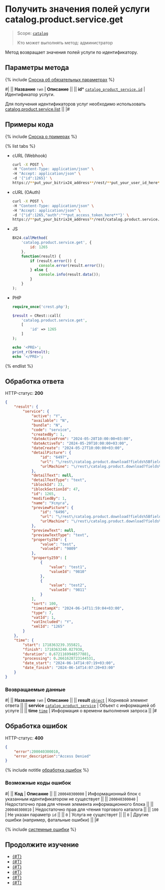 # Получить значения полей услуги catalog.product.service.get

> Scope: [`catalog`](../../../scopes/permissions.md)
>
> Кто может выполнять метод: администратор

Метод возвращает значения полей услуги по идентификатору. 

## Параметры метода

{% include [Сноска об обязательных параметрах](../../../../_includes/required.md) %}

#|
|| **Название**
`тип` | **Описание** ||
|| **id***
[`catalog_product_service.id`](../../data-types.md#catalog_product_service) | Идентификатор услуги.

Для получения идентификаторов услуг необходимо использовать [catalog.product.service.list](./catalog-product-service-list.md) 
||
|#

## Примеры кода

{% include [Сноска о примерах](../../../../_includes/examples.md) %}

{% list tabs %}

- cURL (Webhook)

    ```bash
    curl -X POST \
    -H "Content-Type: application/json" \
    -H "Accept: application/json" \
    -d '{"id":1265}' \
    https://**put_your_bitrix24_address**/rest/**put_your_user_id_here**/**put_your_webhook_here**/catalog.product.service.get
    ```

- cURL (OAuth)

    ```bash
    curl -X POST \
    -H "Content-Type: application/json" \
    -H "Accept: application/json" \
    -d '{"id":1265,"auth":"**put_access_token_here**"}' \
    https://**put_your_bitrix24_address**/rest/catalog.product.service.get
    ```

- JS

    ```js
    BX24.callMethod(
        'catalog.product.service.get', {
            id: 1265
        },
        function(result) {
            if (result.error()) {
                console.error(result.error());
            } else {
                console.info(result.data());
            }
        }
    );
    ```

- PHP

    ```php
    require_once('crest.php');

    $result = CRest::call(
        'catalog.product.service.get',
        [
            'id' => 1265
        ]
    );

    echo '<PRE>';
    print_r($result);
    echo '</PRE>';
    ```

{% endlist %}

## Обработка ответа

HTTP-статус: **200**

```json
{
    "result": {
        "service": {
            "active": "Y",
            "available": "N",
            "bundle": "N",
            "code": "service",
            "createdBy": 1,
            "dateActiveFrom": "2024-05-28T10:00:00+03:00",
            "dateActiveTo": "2024-05-29T10:00:00+03:00",
            "dateCreate": "2024-05-27T10:00:00+03:00",
            "detailPicture": {
                "id": "6497",
                "url": "\/rest\/catalog.product.download?fields%5BfieldName%5D=detailPicture\u0026fields%5BfileId%5D=6497\u0026fields%5BproductId%5D=1265",
                "urlMachine": "\/rest\/catalog.product.download?fields%5BfieldName%5D=detailPicture\u0026fields%5BfileId%5D=6497\u0026fields%5BproductId%5D=1265"
            },
            "detailText": null,
            "detailTextType": "text",
            "iblockId": 23,
            "iblockSectionId": 47,
            "id": 1265,
            "modifiedBy": 1,
            "name": "Услуга",
            "previewPicture": {
                "id": "6496",
                "url": "\/rest\/catalog.product.download?fields%5BfieldName%5D=previewPicture\u0026fields%5BfileId%5D=6496\u0026fields%5BproductId%5D=1265",
                "urlMachine": "\/rest\/catalog.product.download?fields%5BfieldName%5D=previewPicture\u0026fields%5BfileId%5D=6496\u0026fields%5BproductId%5D=1265"
            },
            "previewText": null,
            "previewTextType": "text",
            "property258": {
                "value": "test",
                "valueId": "9809"
            },
            "property259": [
                {
                    "value": "test1",
                    "valueId": "9810"
                },
                {
                    "value": "test2",
                    "valueId": "9811"
                }
            ],
            "sort": 100,
            "timestampX": "2024-06-14T11:59:04+03:00",
            "type": 7,
            "vatId": 1,
            "vatIncluded": "Y",
            "xmlId": "1265"
        }
    },
    "time": {
        "start": 1718363239.355821,
        "finish": 1718363240.027938,
        "duration": 0.6721169948577881,
        "processing": 0.2661628723144531,
        "date_start": "2024-06-14T14:07:19+03:00",
        "date_finish": "2024-06-14T14:07:20+03:00"
    }
}
```

### Возвращаемые данные

#|
|| **Название**
`тип` | **Описание** ||
|| **result**
[`object`](../../../data-types.md) | Корневой элемент ответа ||
|| **service**
[`catalog_product_service`](../../data-types.md#catalog_product_service) | Объект с информацией об услуге ||
|| **time**
[`time`](../../../data-types.md) | Информация о времени выполнения запроса ||
|#

## Обработка ошибок

HTTP-статус: **400**

```json
{
    "error":200040300010,
    "error_description":"Access Denied"
}
```

{% include notitle [обработка ошибок](../../../../_includes/error-info.md) %}

### Возможные коды ошибок

#|
|| **Код** | **Описание** ||
|| `200040300000` | Информационный блок с указанным идентификатором не существует
|| 
|| `200040300040` | Недостаточно прав для чтения элемента информационного блока
|| 
|| `200040300010` | Недостаточно прав для чтения торгового каталога
|| 
|| `100` | Не указан параметр `id`
|| 
|| `0` | Услуга не существует
|| 
|| `0` | Другие ошибки (например, фатальные ошибки)
|| 
|#

{% include [системные ошибки](../../../../_includes/system-errors.md) %}

## Продолжите изучение

- [{#T}](./catalog-product-service-add.md)
- [{#T}](./catalog-product-service-update.md)
- [{#T}](./catalog-product-service-list.md)
- [{#T}](./catalog-product-service-download.md)
- [{#T}](./catalog-product-service-delete.md)
- [{#T}](./catalog-product-service-get-fields-by-filter.md)